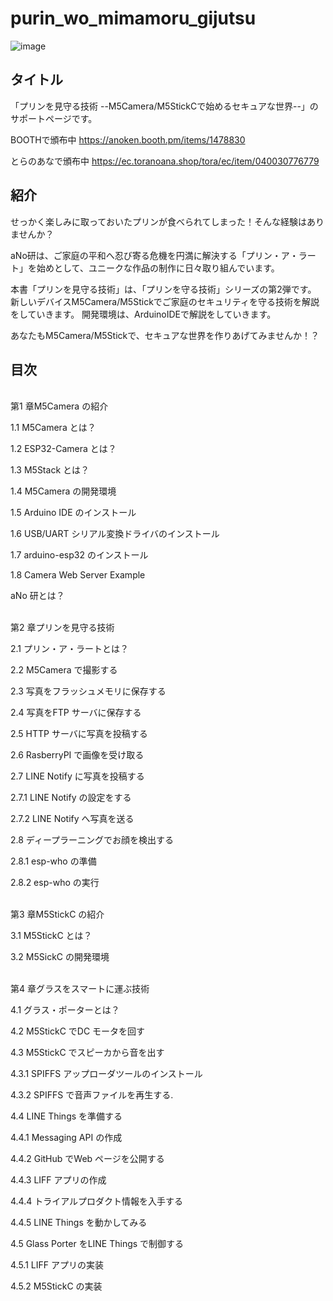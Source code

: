 # purin_wo_mimamoru_gijutsu

![image](https://github.com/anoken/purin_wo_mimamoru_gijutsu/blob/master/image/title.png)


## タイトル  
「プリンを見守る技術 --M5Camera/M5StickCで始めるセキュアな世界--」のサポートページです。

 BOOTHで頒布中
 https://anoken.booth.pm/items/1478830

 とらのあなで頒布中
 https://ec.toranoana.shop/tora/ec/item/040030776779 


## 紹介
せっかく楽しみに取っておいたプリンが食べられてしまった！そんな経験はありませんか？

aNo研は、ご家庭の平和へ忍び寄る危機を円満に解決する「プリン・ア・ラート」を始めとして、ユニークな作品の制作に日々取り組んでいます。

本書「プリンを見守る技術」は、「プリンを守る技術」シリーズの第2弾です。
新しいデバイスM5Camera/M5Stickでご家庭のセキュリティを守る技術を解説をしていきます。
開発環境は、ArduinoIDEで解説をしていきます。

あなたもM5Camera/M5Stickで、セキュアな世界を作りあげてみませんか！？
<br> 
## 目次  
<br> 
第1 章M5Camera の紹介 

 1.1 M5Camera とは？ 
 
 1.2 ESP32-Camera とは？ 
 
 1.3 M5Stack とは？
 
 1.4 M5Camera の開発環境 
 
 1.5 Arduino IDE のインストール 
 
 1.6 USB/UART シリアル変換ドライバのインストール
 
 1.7 arduino-esp32 のインストール
 
 1.8 Camera Web Server Example 
 
 aNo 研とは？

<br> 
第2 章プリンを見守る技術

2.1 プリン・ア・ラートとは？ 

2.2 M5Camera で撮影する 

2.3 写真をフラッシュメモリに保存する 

2.4 写真をFTP サーバに保存する 

2.5 HTTP サーバに写真を投稿する

2.6 RasberryPI で画像を受け取る

2.7 LINE Notify に写真を投稿する

2.7.1 LINE Notify の設定をする 

2.7.2 LINE Notify へ写真を送る 

2.8 ディープラーニングでお顔を検出する

2.8.1 esp-who の準備

2.8.2 esp-who の実行 

<br> 
第3 章M5StickC の紹介 

3.1 M5StickC とは？ 

3.2 M5SickC の開発環境 

<br> 
第4 章グラスをスマートに運ぶ技術 

4.1 グラス・ポーターとは？ 

4.2 M5StickC でDC モータを回す

4.3 M5StickC でスピーカから音を出す

4.3.1 SPIFFS アップローダツールのインストール

4.3.2 SPIFFS で音声ファイルを再生する.

4.4 LINE Things を準備する 

4.4.1 Messaging API の作成 

4.4.2 GitHub でWeb ページを公開する

4.4.3 LIFF アプリの作成 

4.4.4 トライアルプロダクト情報を入手する

4.4.5 LINE Things を動かしてみる<br> 

4.5 Glass Porter をLINE Things で制御する<br> 

4.5.1 LIFF アプリの実装<br> 

4.5.2 M5StickC の実装 <br> 

